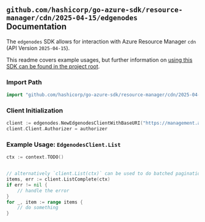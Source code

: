 
## `github.com/hashicorp/go-azure-sdk/resource-manager/cdn/2025-04-15/edgenodes` Documentation

The `edgenodes` SDK allows for interaction with Azure Resource Manager `cdn` (API Version `2025-04-15`).

This readme covers example usages, but further information on [using this SDK can be found in the project root](https://github.com/hashicorp/go-azure-sdk/tree/main/docs).

### Import Path

```go
import "github.com/hashicorp/go-azure-sdk/resource-manager/cdn/2025-04-15/edgenodes"
```


### Client Initialization

```go
client := edgenodes.NewEdgenodesClientWithBaseURI("https://management.azure.com")
client.Client.Authorizer = authorizer
```


### Example Usage: `EdgenodesClient.List`

```go
ctx := context.TODO()


// alternatively `client.List(ctx)` can be used to do batched pagination
items, err := client.ListComplete(ctx)
if err != nil {
	// handle the error
}
for _, item := range items {
	// do something
}
```

